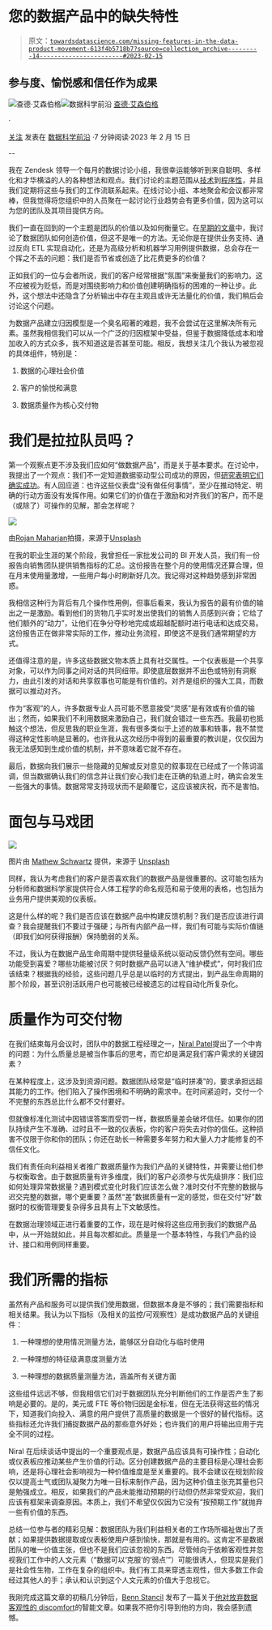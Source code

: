 # 您的数据产品中的缺失特性

> 原文：[`towardsdatascience.com/missing-features-in-the-data-product-movement-613f4b5718b7?source=collection_archive---------14-----------------------#2023-02-15`](https://towardsdatascience.com/missing-features-in-the-data-product-movement-613f4b5718b7?source=collection_archive---------14-----------------------#2023-02-15)

## 参与度、愉悦感和信任作为成果

[](https://medium.com/@cisenbe?source=post_page-----613f4b5718b7--------------------------------)![查德·艾森伯格](https://medium.com/@cisenbe?source=post_page-----613f4b5718b7--------------------------------)[](https://towardsdatascience.com/?source=post_page-----613f4b5718b7--------------------------------)![数据科学前沿](https://towardsdatascience.com/?source=post_page-----613f4b5718b7--------------------------------) [查德·艾森伯格](https://medium.com/@cisenbe?source=post_page-----613f4b5718b7--------------------------------)

·

[关注](https://medium.com/m/signin?actionUrl=https%3A%2F%2Fmedium.com%2F_%2Fsubscribe%2Fuser%2Fb9113837f160&operation=register&redirect=https%3A%2F%2Ftowardsdatascience.com%2Fmissing-features-in-the-data-product-movement-613f4b5718b7&user=Chad+Isenberg&userId=b9113837f160&source=post_page-b9113837f160----613f4b5718b7---------------------post_header-----------) 发表在 [数据科学前沿](https://towardsdatascience.com/?source=post_page-----613f4b5718b7--------------------------------) ·7 分钟阅读·2023 年 2 月 15 日[](https://medium.com/m/signin?actionUrl=https%3A%2F%2Fmedium.com%2F_%2Fvote%2Ftowards-data-science%2F613f4b5718b7&operation=register&redirect=https%3A%2F%2Ftowardsdatascience.com%2Fmissing-features-in-the-data-product-movement-613f4b5718b7&user=Chad+Isenberg&userId=b9113837f160&source=-----613f4b5718b7---------------------clap_footer-----------)

--

[](https://medium.com/m/signin?actionUrl=https%3A%2F%2Fmedium.com%2F_%2Fbookmark%2Fp%2F613f4b5718b7&operation=register&redirect=https%3A%2F%2Ftowardsdatascience.com%2Fmissing-features-in-the-data-product-movement-613f4b5718b7&source=-----613f4b5718b7---------------------bookmark_footer-----------)

我在 Zendesk 领导一个每月的数据讨论小组，我很幸运能够听到来自聪明、多样化和才华横溢的人的各种想法和观点。我们讨论的主题范围从[技术](https://medium.com/airbnb-engineering/how-airbnb-achieved-metric-consistency-at-scale-f23cc53dea70)到[程序性](https://benn.substack.com/p/how-dbt-fails)，并且我们定期将这些与我们的工作流联系起来。在线讨论小组、本地聚会和会议都非常棒，但我觉得将您组织中的人员聚在一起讨论行业趋势会有更多价值，因为这可以为您的团队及其项目提供方向。

我们一直在回到的一个主题是团队的价值以及如何衡量它。在[早期的文章](https://medium.com/towards-data-science/data-teams-as-support-teams-2bb1f1ed31b)中，我讨论了数据团队如何创造价值，但这不是唯一的方法。无论你是在提供业务支持、通过反向 ETL 实现自动化，还是为高级分析和机器学习用例提供数据，总会存在一个挥之不去的问题：我们是否节省或创造了比花费更多的价值？

正如我们的一位与会者所说，我们的客户经常根据“氛围”来衡量我们的影响力。这不应被视为贬低，而是对围绕影响力和价值创建明确指标的困难的一种让步。此外，这个想法中还隐含了分析输出中存在主观且或许无法量化的价值，我们稍后会讨论这个问题。

为数据产品建立归因模型是一个臭名昭著的难题，我不会尝试在这里解决所有元素。虽然我相信我们可以从一个广泛的归因框架中受益，但鉴于数据降低成本和增加收入的方式众多，我不知道这是否甚至可能。相反，我想关注几个我认为被忽视的具体组件，特别是：

1.  数据的心理社会价值

1.  客户的愉悦和满意

1.  数据质量作为核心交付物

# 我们是拉拉队员吗？

第一个观察点更不涉及我们应如何“做数据产品”，而是关于基本要求。在讨论中，我提出了一个观点：我们不一定知道数据驱动型公司成功的原因，但[研究表明它们确实成功](https://cisr.mit.edu/publication/2022_0101_Dashboarding_WeillWoerner)。有人回应道：也许这些仪表盘“没有做任何事情”，至少在推动特定、明确的行动方面没有发挥作用。如果它们的价值在于激励和对齐我们的客户，而不是（或除了）可操作的见解，那会怎样呢？

![](img/5ae353fad8599c59240cb1b3370b4419.png)

由[Rojan Maharjan](https://unsplash.com/@kathmandude_?utm_source=medium&utm_medium=referral)拍摄，来源于[Unsplash](https://unsplash.com/?utm_source=medium&utm_medium=referral)

在我的职业生涯的某个阶段，我曾担任一家批发公司的 BI 开发人员，我们有一份报告向销售团队提供销售指标的汇总。这份报告在整个月的使用情况还算合理，但在月末使用量激增，一些用户每小时刷新好几次。我记得对这种趋势感到非常困惑。

我相信这种行为背后有几个操作性用例，但事后看来，我认为报告的最有价值的输出之一是激励。看到他们的货物几乎实时发出使我们的销售人员感到兴奋；它给了他们额外的“动力”，让他们在争分夺秒地完成或超越配额时进行电话和达成交易。这份报告正在做非常实际的工作，推动业务流程，即使这不是我们通常期望的方式。

还值得注意的是，许多这些数据文物本质上具有社交属性。一个仪表板是一个共享对象，可以作为同事之间对话的共同纽带。即使底层数据并不出色或特别有洞察力，由此引发的对话和共享叙事也可能是有价值的。对齐是组织的强大工具，而数据可以推动对齐。

作为“客观”的人，许多数据专业人员可能不愿意接受“灵感”是有效或有价值的输出；然而，如果我们不利用数据来激励自己，我们就会错过一些东西。我最初也抵触这个想法，但反思我的职业生涯，我有很多类似于上述的故事和轶事，我不禁觉得这种定性影响是显著的。也许我从这次经历中得到的最重要的教训是，仅仅因为我无法感知到生成价值的机制，并不意味着它就不存在。

最后，数据向我们展示一些隐藏的见解或反对意见的叙事现在已经成了一个陈词滥调，但当数据确认我们的信念并让我们安心我们走在正确的轨道上时，确实会发生一些强大的事情。数据常常支持现状而不是颠覆它，这应该被庆祝，而不是害怕。

# 面包与马戏团

![](img/d11108b1ff07cfd487f4590e494790ba.png)

图片由 [Mathew Schwartz](https://unsplash.com/@cadop?utm_source=medium&utm_medium=referral) 提供，来源于 [Unsplash](https://unsplash.com/?utm_source=medium&utm_medium=referral)

同样，我认为考虑我们的客户是否喜欢我们的数据产品是很重要的。这可能包括为分析师和数据科学家提供符合人体工程学的命名规范和易于使用的表格，也包括为业务用户提供美观的仪表板。

这是什么样的呢？我们是否应该在数据产品中构建反馈机制？我们是否应该进行调查？我会提醒我们不要过于强硬；与所有内部产品一样，我们有可能与实际价值链（即我们如何获得报酬）保持脆弱的关系。

不过，我认为在数据产品生命周期中提供轻量级系统以驱动反馈仍然有空间。哪些功能受到喜爱？哪些功能被讨厌？何时数据产品可以进入“维护模式”，何时我们应该结束？根据我的经验，这些问题几乎总是以临时的方式提出，到产品生命周期的那个阶段，甚至识别活跃用户也可能被已经被遗忘的过程自动化所复杂化。

# 质量作为可交付物

在我们结束每月会议时，团队中的数据工程经理之一，[Niral Patel](https://www.linkedin.com/in/niralpatel/)提出了一个中肯的问题：为什么质量总是被当作事后的思考，而它却是满足我们客户需求的关键因素？

在某种程度上，这涉及到资源问题。数据团队经常是“临时拼凑”的，要求承担远超其能力的工作。他们陷入了操作困境和不明确的需求中。在时间紧迫时，交付一个不完整的东西总比什么都不交付要好。

但就像标准化测试中因错误答案而受罚一样，数据质量差会破坏信任。如果你的团队持续产生不准确、过时且不一致的仪表板，你的客户将失去对你的信任。这种损害不仅限于你和你的团队；你还在助长一种需要多年努力和大量人力才能修复的不信任文化。

我们有责任向利益相关者推广数据质量作为我们产品的关键特性，并需要让他们参与权衡取舍。由于数据质量有许多维度，我们的客户必须参与优先级排序：我们应如何处理异常数据量？遇到模式变化时我们应该怎么做？准时交付不完整的数据与迟交完整的数据，哪个更重要？虽然“差”数据质量有一定的感觉，但在交付“好”数据时的权衡管理要复杂得多且具有上下文敏感性。

在数据治理领域正进行着重要的工作，现在是时候将这些应用到我们的数据产品中，从一开始就如此，并且每次都如此。质量是一个基本特性，与我们产品的设计、接口和用例同样重要。

# 我们所需的指标

虽然有产品和服务可以提供我们使用数据，但数据本身是不够的；我们需要指标和相关结果。我认为以下指标（及相关的监控/可观察性）是成功数据产品的关键组件：

1.  一种理想的使用情况测量方法，能够区分自动化与临时使用

1.  一种理想的特征级满意度测量方法

1.  一种理想的数据质量测量方法，涵盖所有关键方面

这些组件远远不够，但我相信它们对于数据团队充分判断他们的工作是否产生了影响是必要的。是的，美元或 FTE 等价物归因是金标准，但在无法获得这些的情况下，知道我们向投入、满意的用户提供了高质量的数据是一个很好的替代指标。这些指标还允许我们捕捉数据产品的那些意外好处；也许我们的用户将输出应用于完全不同的过程。

Niral 在后续谈话中提出的一个重要观点是，数据产品应该具有可操作性；自动化或仪表板应推动某些产生价值的行动。区分创建数据产品的主要目标是心理社会影响，还是将心理社会影响视为一种价值维度是至关重要的。我不会建议在规划阶段仅以提高士气或团队凝聚力为唯一目标来制作产品，因为这种价值主张充其量也只是勉强成立。相反，如果我们的产品未能推动预期的行动但仍然非常受欢迎，我们应该有框架来调查原因。本质上，我们不希望仅仅因为它没有“按预期工作”就抛弃一些有价值的东西。

总结一位参与者的精彩见解：数据团队为我们利益相关者的工作场所福祉做出了贡献；如果提供数据提取或仪表板使用户感到愉快，那就是有用的。这肯定不是数据团队的唯一价值主张，但也不是我们应该忽视的东西。尽管倾向于依赖客观性并忽视我们工作中的人文元素（“数据可以‘克服’的‘弱点’”）可能很诱人，但现实是我们是社会性生物，工作在复杂的组织中。我们有工具来穿透主观性，但大多数工作会经过其他人的手；承认和认识到这个人文元素的价值大于忽视它。

我刚完成这篇文章的初稿几分钟后，[Benn Stancil](https://medium.com/u/b3c63c3caf8e?source=post_page-----613f4b5718b7--------------------------------) 发布了一篇关于[他对放弃数据客观性的 discomfort](https://benn.substack.com/p/the-case-for-being-biased)的智能文章。如果我不把你引导到他的方向，我会感到遗憾。
